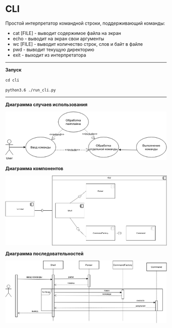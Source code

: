 # CLI

Простой интерпретатор командной строки, поддерживающий команды:

 - cat [FILE] - выводит содержимое файла на экран
 - echo - выводит на экран свои аргументы
 - wc [FILE] - выводит количество строк, слов и байт в файле
 - pwd - выводит текущую директорию
 - exit - выходит из интерпретатора
 
 -------------------------------
**Запуск**
 
 `cd cli`
 
 `python3.6 ./run_cli.py`

 -------------------------------
**Диаграмма случаев использования**

![use case diagram](./cli/img/use.png)

**Диаграмма компонентов**

![components diagram](./cli/img/uml.png)

**Диаграмма последовательностей**

![sequence diagram](./cli/img/seq.png)